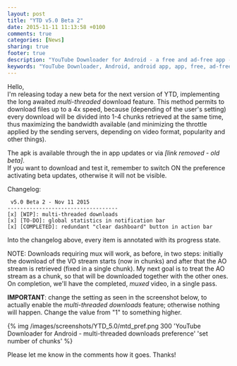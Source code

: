 ```yaml
---
layout: post
title: "YTD v5.0 Beta 2"
date: 2015-11-11 11:13:58 +0100
comments: true
categories: [News]
sharing: true
footer: true
description: "YouTube Downloader for Android - a free and ad-free app - new version"
keywords: "YouTube Downloader, Android, android app, app, free, ad-free, no ads, dentex, video, YouTube, downloader, FFmpeg, audio, music, video, extraction, mp3, easy, dentex, 1080p, 720p, HD, 3gp, webm, mp4, m4a, ogg, flv"
---
```

Hello,    
I'm releasing today a new beta for the next version of YTD, implementing the long awaited *multi-threaded* download feature. This method permits to download files up to a 4x speed, because (depending of the user's setting) every download will be divided into 1-4 chunks retrieved at the same time, thus maximizing the bandwidth available (and minimizing the throttle applied by the sending servers, depending on video format, popularity and other things).

The apk is available through the in app updates or via *[link removed - old beta]*.    
If you want to download and test it, remember to switch ON the preference activating beta updates, otherwise it will not be visible.

Changelog:

     v5.0 Beta 2 - Nov 11 2015
    -----------------------------------
    [x] [WIP]: multi-threaded downloads
    [x] [TO-DO]: global statistics in notification bar
    [x] [COMPLETED]: redundant "clear dashboard" button in action bar

Into the changelog above, every item is annotated with its progress state.

NOTE: Downloads requiring mux will work, as before, in two steps: initially the download of the VO stream starts (now in chunks) and after that the AO stream is retrieved (fixed in a single chunk). My next goal is to treat the AO stream as a chunk, so that will be downloaded together with the other ones. On completion, we'll have the completed, *muxed* video, in a single pass.

**IMPORTANT**: change the setting as seen in the screenshot below, to actually enable the *multi-threaded downloads* feature; otherwise nothing will happen. Change the value from "1" to something higher.

{% img /images/screenshots/YTD_5.0/mtd_pref.png 300 'YouTube Downloader for Android - multi-threaded downloads preference' 'set number of chunks' %}

Please let me know in the comments how it goes. Thanks!
